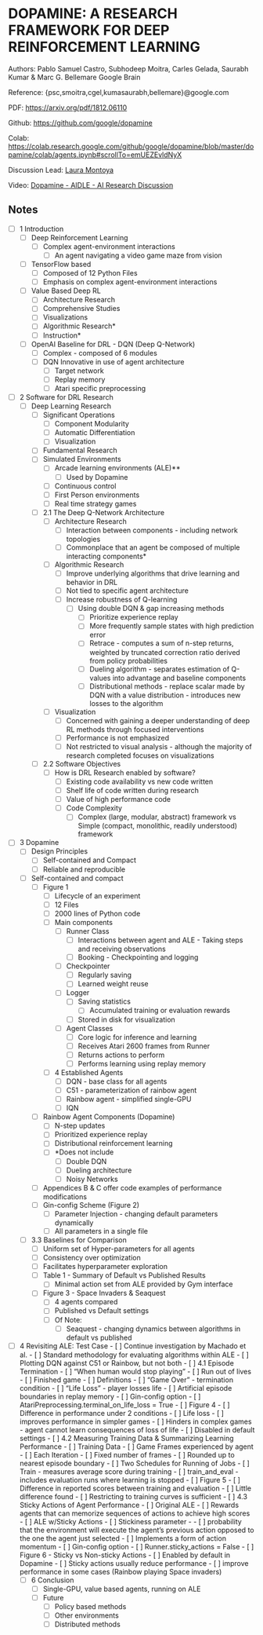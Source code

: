# DOPAMINE: A RESEARCH FRAMEWORK FOR DEEP REINFORCEMENT LEARNING
Authors: Pablo Samuel Castro, Subhodeep Moitra, Carles Gelada, Saurabh Kumar & Marc G. Bellemare
Google Brain

Reference: {psc,smoitra,cgel,kumasaurabh,bellemare}@google.com

PDF: https://arxiv.org/pdf/1812.06110

Github: https://github.com/google/dopamine

Colab: https://colab.research.google.com/github/google/dopamine/blob/master/dopamine/colab/agents.ipynb#scrollTo=emUEZEvldNyX

Discussion Lead: [Laura Montoya](http://www.lauranmontoya.com)

Video: [Dopamine - AIDLE - AI Research Discussion](https://youtu.be/bd4CsDp00RA)

## Notes
- [ ] 1 Introduction
    - [ ] Deep Reinforcement Learning
        - [ ] Complex agent-environment interactions
            - [ ] An agent navigating a video game maze from vision
    - [ ] TensorFlow based
        - [ ] Composed of 12 Python Files
        - [ ] Emphasis on complex agent-environment interactions
    - [ ] Value Based Deep RL
        - [ ] Architecture Research
        - [ ] Comprehensive Studies
        - [ ] Visualizations
        - [ ] Algorithmic Research*
        - [ ] Instruction*
    - [ ] OpenAI Baseline for DRL - DQN (Deep Q-Network)
        - [ ] Complex - composed of 6 modules
        - [ ] DQN Innovative in use of agent architecture
            - [ ] Target network
            - [ ] Replay memory
            - [ ] Atari specific preprocessing
- [ ] 2 Software for DRL Research
    - [ ] Deep Learning Research
        - [ ] Significant Operations
            - [ ] Component Modularity
            - [ ] Automatic Differentiation
            - [ ] Visualization
        - [ ] Fundamental Research
        - [ ] Simulated Environments
            - [ ] Arcade learning environments (ALE)** 
                - [ ] Used by Dopamine
            - [ ] Continuous control
            - [ ] First Person environments
            - [ ] Real time strategy games
        - [ ] 2.1 The Deep Q-Network Architecture
            - [ ] Architecture Research
                - [ ] Interaction between components - including network topologies
                - [ ] Commonplace that an agent be composed of multiple interacting components*
            - [ ] Algorithmic Research
                - [ ] Improve underlying algorithms that drive learning and behavior in DRL
                - [ ] Not tied to specific agent architecture
                - [ ] Increase robustness of Q-learning
                    - [ ] Using double DQN & gap increasing methods
                        - [ ] Prioritize experience replay
                        - [ ] More frequently sample states with high prediction error
                        - [ ] Retrace - computes a sum of n-step returns, weighted by truncated correction ratio derived from policy probabilities
                        - [ ] Dueling algorithm - separates estimation of Q-values into advantage and baseline components
                        - [ ] Distributional methods - replace scalar made by DQN with a value distribution - introduces new losses to the algorithm  
            - [ ] Visualization
                - [ ] Concerned with gaining a deeper understanding of deep RL methods through focused interventions
                - [ ] Performance is not emphasized
                - [ ] Not restricted to visual analysis - although the majority of research completed focuses on visualizations
        - [ ] 2.2 Software Objectives
            - [ ] How is DRL Research enabled by software?
                - [ ] Existing code availability vs new code written
                - [ ] Shelf life of code written during research
                - [ ] Value of high performance code
                - [ ] Code Complexity
                    - [ ] Complex (large, modular, abstract) framework vs Simple (compact, monolithic, readily understood) framework
- [ ] 3 Dopamine
    - [ ] Design Principles
        - [ ] Self-contained and Compact
        - [ ] Reliable and reproducible
    - [ ] Self-contained and compact
        - [ ] Figure 1 
            - [ ] Lifecycle of an experiment 
            - [ ] 12 Files
            - [ ] 2000 lines of Python code
            - [ ] Main components
                - [ ] Runner Class
                    - [ ] Interactions between agent and ALE - Taking steps and receiving observations
                    - [ ] Booking - Checkpointing and logging
                - [ ] Checkpointer
                    - [ ] Regularly saving
                    - [ ] Learned weight reuse
                - [ ] Logger
                    - [ ] Saving statistics
                        - [ ] Accumulated training or evaluation rewards
                    - [ ] Stored in disk for visualization
                - [ ] Agent Classes
                    - [ ] Core logic for inference and learning
                    - [ ] Receives Atari 2600 frames from Runner
                    - [ ] Returns actions to perform
                    - [ ] Performs learning using replay memory
            - [ ] 4 Established Agents
                - [ ] DQN - base class for all agents
                - [ ] C51 - parameterization of rainbow agent
                - [ ] Rainbow agent - simplified single-GPU
                - [ ] IQN
        - [ ] Rainbow Agent Components (Dopamine)
            - [ ] N-step updates
            - [ ] Prioritized experience replay
            - [ ] Distributional reinforcement learning
            - [ ] *Does not include
                - [ ] Double DQN
                - [ ] Dueling architecture
                - [ ] Noisy Networks
        - [ ] Appendices B & C offer code examples of performance modifications
        - [ ] Gin-config Scheme (Figure 2)
            - [ ] Parameter Injection - changing default parameters dynamically
            - [ ] All parameters in a single file
    - [ ] 3.3 Baselines for Comparison
        - [ ] Uniform set of Hyper-parameters for all agents
        - [ ] Consistency over optimization
        - [ ] Facilitates hyperparameter exploration
        - [ ] Table 1 - Summary of Default vs Published Results
            - [ ] Minimal action set from ALE provided by Gym interface
        - [ ] Figure 3 - Space Invaders & Seaquest
            - [ ] 4 agents compared
            - [ ] Published vs Default settings
            - [ ] Of Note:
                - [ ] Seaquest - changing dynamics between algorithms in default vs published
- [ ] 4 Revisiting ALE: Test Case
        - [ ] Continue investigation by Machado et al.
            - [ ] Standard methodology for evaluating algorithms within ALE
            - [ ] Plotting DQN against C51 or Rainbow, but not both
        - [ ] 4.1 Episode Termination
            - [ ] “When human would stop playing”
                - [ ] Run out of lives
                - [ ] Finished game
            - [ ] Definitions
                - [ ] “Game Over” - termination condition
                - [ ] “Life Loss” - player losses life
                    - [ ] Artificial episode boundaries in replay memory
            - [ ] Gin-config option
                - [ ] AtariPreprocessing.terminal_on_life_loss = True
            - [ ] Figure 4
                - [ ] Difference in performance under 2 conditions
                - [ ] Life loss 
                    - [ ] improves performance in simpler games
                    - [ ] Hinders in complex games - agent cannot learn consequences of loss of life
                    - [ ] Disabled in default settings
        - [ ] 4.2 Measuring Training Data & Summarizing Learning Performance
            - [ ] Training Data
                - [ ] Game Frames experienced by agent
                - [ ] Each Iteration
                    - [ ] Fixed number of frames
                    - [ ] Rounded up to nearest episode boundary
            - [ ] Two Schedules for Running of Jobs
                - [ ] Train - measures average score during training
                - [ ] train_and_eval - includes evaluation runs where learning is stopped
            - [ ] Figure 5 
                - [ ] Difference in reported scores between training and evaluation
                - [ ] Little difference found
                - [ ] Restricting to training curves is sufficient
        - [ ] 4.3 Sticky Actions of Agent Performance
            - [ ] Original ALE
                - [ ] Rewards agents that can memorize sequences of actions to achieve high scores
            - [ ] ALE w/Sticky Actions
                - [ ] Stickiness parameter - 
                - [ ] probability that the environment will execute the agent’s previous action opposed to the one the agent just selected
                - [ ] Implements a form of action momentum
                - [ ] Gin-config option
                    - [ ] Runner.sticky_actions = False
            - [ ] Figure 6 - Sticky vs Non-sticky Actions
                - [ ] Enabled by default in Dopamine
                - [ ] Sticky actions usually reduce performance
                    - [ ] improve performance in some cases (Rainbow playing Space invaders)
    - [ ] 6 Conclusion
        - [ ] Single-GPU, value based agents, running on ALE
        - [ ] Future
            - [ ] Policy based methods
            - [ ] Other environments
            - [ ] Distributed methods
